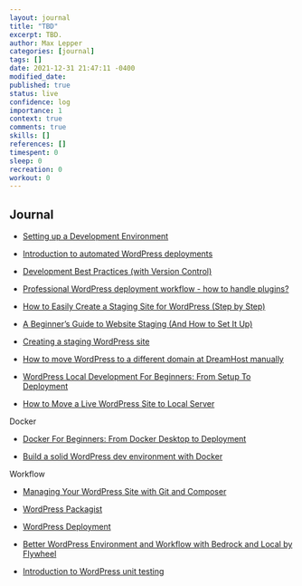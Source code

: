 ```yaml
---
layout: journal
title: "TBD"
excerpt: TBD.
author: Max Lepper
categories: [journal]
tags: []
date: 2021-12-31 21:47:11 -0400
modified_date:
published: true
status: live
confidence: log
importance: 1
context: true
comments: true
skills: []
references: []
timespent: 0
sleep: 0
recreation: 0
workout: 0
---
```


## Journal

- [Setting up a Development Environment](https://developer.wordpress.org/themes/getting-started/setting-up-a-development-environment/#your%C2%A0wordpress-local-development-environment)
- [Introduction to automated WordPress deployments](https://carlalexander.ca/introduction-automated-wordpress-deployments/)
- [Development Best Practices (with Version Control)](https://wpengine.com/support/development-workflow-best-practices/)
- [Professional WordPress deployment workflow - how to handle plugins?](https://www.reddit.com/r/Wordpress/comments/98wu11/professional_wordpress_deployment_workflow_how_to/)

- [How to Easily Create a Staging Site for WordPress (Step by Step)](https://www.wpbeginner.com/wp-tutorials/how-to-create-staging-environment-for-a-wordpress-site/)

- [A Beginner’s Guide to Website Staging (And How to Set It Up)](https://www.dreamhost.com/blog/website-staging-beginners-guide/)
- [Creating a staging WordPress site](https://help.dreamhost.com/hc/en-us/articles/360003838631-Creating-a-staging-WordPress-site)

- [How to move WordPress to a different domain at DreamHost manually](https://help.dreamhost.com/hc/en-us/articles/214693138-How-to-move-WordPress-to-a-different-domain-at-DreamHost)

- [WordPress Local Development For Beginners: From Setup To Deployment](https://www.smashingmagazine.com/2018/04/wordpress-local-development-beginners-setup-deployment/)
- [How to Move a Live WordPress Site to Local Server](https://www.wpbeginner.com/wp-tutorials/how-to-move-live-wordpress-site-to-local-server/)

Docker
- [Docker For Beginners: From Docker Desktop to Deployment](https://www.youtube.com/watch?v=i7ABlHngi1Q)

- [Build a solid WordPress dev environment with Docker](https://www.youtube.com/watch?v=kIqWxjDj4IU)

Workflow
- [Managing Your WordPress Site with Git and Composer](https://deliciousbrains.com/storing-wordpress-in-git/)
- [WordPress Packagist](https://wpackagist.org/)
- [WordPress Deployment](https://spinupwp.com/wordpress-deployment-workflow-preparing/)

- [Better WordPress Environment and Workflow with Bedrock and Local by Flywheel](https://www.youtube.com/watch?v=wNSaP-O5wrk)

- [Introduction to WordPress unit testing](https://carlalexander.ca/introduction-wordpress-unit-testing/)


